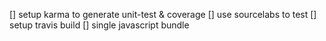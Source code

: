[] setup karma to generate unit-test & coverage
[] use sourcelabs to test
[] setup travis build
[] single javascript bundle

